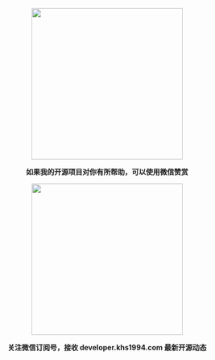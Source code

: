 <p align="center">
<img width="300" src="https://pcit.coding.net/p/khs1994-docker/d/public/git/raw/master/donate.png">
</p>

<p align="center"><strong>如果我的开源项目对你有所帮助，可以使用微信赞赏</strong></p>

<p align="center">
<img width="300" src="https://user-images.githubusercontent.com/16733187/46847944-84a96b80-ce19-11e8-9f0c-ec84b2ac463e.jpg">
</p>

<p align="center"><strong>关注微信订阅号，接收 developer.khs1994.com 最新开源动态</strong></p>
